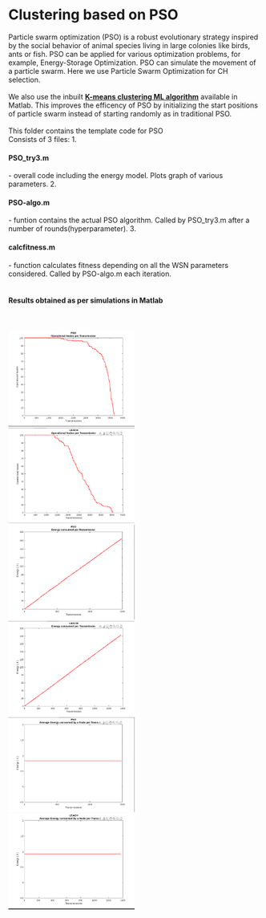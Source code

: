 <h1> Clustering based on PSO</h1>
Particle swarm optimization (PSO) is a robust evolutionary strategy inspired by the social behavior of animal species living in large colonies like birds, ants or fish.
PSO can be applied for various optimization problems, for example, Energy-Storage Optimization. PSO can simulate the movement of a particle swarm.
Here we use Particle Swarm Optimization for CH selection.
<br>
<br>
We also use the inbuilt <b><u>K-means clustering ML algorithm</u></b> available in Matlab. This improves the efficency of PSO by initializing the start positions of particle swarm instead of starting randomly as in traditional PSO.  
<br>
<br>
This folder contains the template code for PSO 
<br>
Consists of 3 files:
  1. <h4>PSO_try3.m</h4> - overall code including the energy model. Plots graph of various parameters.
  2. <h4>PSO-algo.m</h4> - funtion contains the actual PSO algorithm. Called by PSO_try3.m after a number of rounds(hyperparameter).
  3. <h4>calcfitness.m</h4> - function calculates fitness depending on all the WSN parameters considered. Called by PSO-algo.m each iteration.
<br>
<br>
<h4>Results obtained as per simulations in Matlab</h4>
<br>
<br>

<img src="images/PSO-nodes.png" width="50%"/>
<img src="images/Leach-nodes.png" width="50%"/>
<br>

<img src="images/PSO-energy.png" width="50%"/>
<img src="images/Leach-energy.png" width="50%"/>
<br>

<img src="images/PSO-avgE.png" width="50%"/>
<img src="images/Leach-avgE.png" width="50%"/>
<br>
